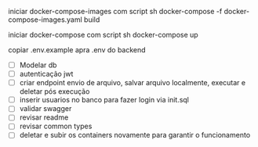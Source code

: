 iniciar docker-compose-images com script sh
docker-compose -f docker-compose-images.yaml build

iniciar docker-compose com script sh
docker-compose up

copiar .env.example apra .env do backend

-[ ] Modelar db
-[ ] autenticação jwt
-[ ] criar endpoint envio de arquivo, salvar arquivo localmente, executar e deletar pós execução
-[ ] inserir usuarios no banco para fazer login via init.sql
-[ ] validar swagger
-[ ] revisar readme
-[ ] revisar common types
-[ ] deletar e subir os containers novamente para garantir o funcionamento
